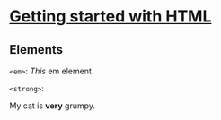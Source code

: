# [Getting started with HTML](https://developer.mozilla.org/en-US/docs/Learn/HTML/Introduction_to_HTML/Getting_started#anatomy_of_an_html_element)

## Elements

`<em>`: <em>This</em> em element

`<strong>`: <p>My cat is <strong>very</strong> grumpy.</p>
